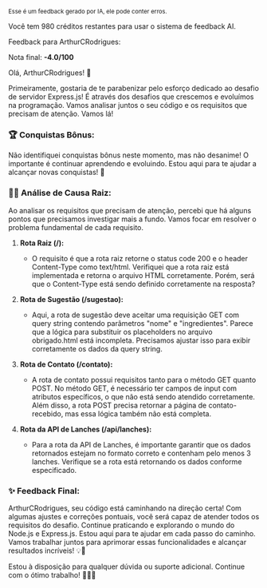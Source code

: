 <sup>Esse é um feedback gerado por IA, ele pode conter erros.</sup>

Você tem 980 créditos restantes para usar o sistema de feedback AI.

Feedback para ArthurCRodrigues:

Nota final: **-4.0/100**

Olá, ArthurCRodrigues! 🚀

Primeiramente, gostaria de te parabenizar pelo esforço dedicado ao desafio de servidor Express.js! É através dos desafios que crescemos e evoluímos na programação. Vamos analisar juntos o seu código e os requisitos que precisam de atenção. Vamos lá!

### 🏆 Conquistas Bônus:
Não identifiquei conquistas bônus neste momento, mas não desanime! O importante é continuar aprendendo e evoluindo. Estou aqui para te ajudar a alcançar novas conquistas! 💪

### 🕵️‍♂️ Análise de Causa Raiz:
Ao analisar os requisitos que precisam de atenção, percebi que há alguns pontos que precisamos investigar mais a fundo. Vamos focar em resolver o problema fundamental de cada requisito.

1. **Rota Raiz (/):**
   - O requisito é que a rota raiz retorne o status code 200 e o header Content-Type como text/html. Verifiquei que a rota raiz está implementada e retorna o arquivo HTML corretamente. Porém, será que o Content-Type está sendo definido corretamente na resposta?

2. **Rota de Sugestão (/sugestao):**
   - Aqui, a rota de sugestão deve aceitar uma requisição GET com query string contendo parâmetros "nome" e "ingredientes". Parece que a lógica para substituir os placeholders no arquivo obrigado.html está incompleta. Precisamos ajustar isso para exibir corretamente os dados da query string.

3. **Rota de Contato (/contato):**
   - A rota de contato possui requisitos tanto para o método GET quanto POST. No método GET, é necessário ter campos de input com atributos específicos, o que não está sendo atendido corretamente. Além disso, a rota POST precisa retornar a página de contato-recebido, mas essa lógica também não está completa.

4. **Rota da API de Lanches (/api/lanches):**
   - Para a rota da API de Lanches, é importante garantir que os dados retornados estejam no formato correto e contenham pelo menos 3 lanches. Verifique se a rota está retornando os dados conforme especificado.

### ✨ Feedback Final:
ArthurCRodrigues, seu código está caminhando na direção certa! Com algumas ajustes e correções pontuais, você será capaz de atender todos os requisitos do desafio. Continue praticando e explorando o mundo do Node.js e Express.js. Estou aqui para te ajudar em cada passo do caminho. Vamos trabalhar juntos para aprimorar essas funcionalidades e alcançar resultados incríveis! 💡🚀

Estou à disposição para qualquer dúvida ou suporte adicional. Continue com o ótimo trabalho! 👨‍💻✨